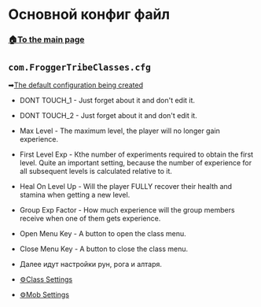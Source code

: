 # Основной конфиг файл

###  [🏠To the main page](https://github.com/FroggerHH/Frogger-Tribe-Classes-WIKI#readme)

## ```com.FroggerTribeClasses.cfg``` 
➡[The default configuration being created](config/com.FroggerTribeClasses.cfg)

* DONT TOUCH_1 - Just forget about it and don't edit it.
* DONT TOUCH_2 - Just forget about it and don't edit it.
* Max Level - The maximum level, the player will no longer gain experience.
* First Level Exp - Кthe number of experiments required to obtain the first level. Quite an important setting, because the number of experience for all subsequent levels is calculated relative to it.
* Heal On Level Up - Will the player FULLY recover their health and stamina when getting a new level.
* Group Exp Factor - How much experience will the group members receive when one of them gets experience.
* Open Menu Key - A button to open the class menu.
* Close Menu Key - A button to close the class menu.
* Далее идут настройки рун, рога и алтаря.


* [⚙️Class Settings](https://github.com/FroggerHH/Frogger-Tribe-Classes-WIKI/blob/main/LevelTree.md#class-settings) 
* [⚙️Mob Settings](https://github.com/FroggerHH/Frogger-Tribe-Classes-WIKI/blob/main/MonstersSettings.md#mob-settings) 
